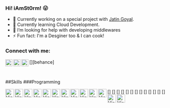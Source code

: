 
### Hi! iAmSt0rm! :stuck_out_tongue_winking_eye:

<!--
**iAmSt0rm/iAmSt0rm** is a ✨ _special_ ✨ repository because its `README.md` (this file) appears on your GitHub profile.


-->
- 🔭 Currently working on a special project with [Jatin Goyal](https://github.com/Jatin1o1).
- 🌱 Currently learning Cloud Development.
- 🤔 I’m looking for help with developing middlewares
- ⚡ Fun fact: I'm a Desginer too & I can cook!

### Connect with me:

<!--[<img align="left" alt="codeSTACKr.com" width="22px" src="https://raw.githubusercontent.com/iconic/open-iconic/master/svg/globe.svg" />][website]
[<img align="left" alt="codeSTACKr | YouTube" width="22px" src="https://cdn.jsdelivr.net/npm/simple-icons@v3/icons/youtube.svg" />][youtube]
[<img align="left" alt="codeSTACKr | Twitter" width="22px" src="https://cdn.jsdelivr.net/npm/simple-icons@3.3.0/icons/twitter.svg" />][twitter]-->
[<img align="left" alt="iAmSt0rm | LinkedIn" width="22px" src="https://cdn.jsdelivr.net/npm/simple-icons@3.3.0/icons/linkedin.svg" />][linkedin]
[<img align="left" alt="codeSTACKr | Instagram" width="22px" src="https://cdn.jsdelivr.net/npm/simple-icons@3.3.0/icons/instagram.svg" />][instagram]
[<img align="left" alt="iAmSt0rm | Instagram" width="22px" src="https://cdn.jsdelivr.net/npm/simple-icons@3.3.0/icons/behance.svg" />][behance]

<br />

##Skills
###Programming

[<img align="left" alt="Visual Studio Code" width="26px" src="https://cdn.jsdelivr.net/npm/simple-icons@3.3.0/icons/visualstudiocode.svg" />]
[<img align="left" alt="Visual Studio Code" width="26px" src="https://cdn.jsdelivr.net/npm/simple-icons@3.3.0/icons/html5.svg" />]
[<img align="left" alt="Visual Studio Code" width="26px" src="https://cdn.jsdelivr.net/npm/simple-icons@3.3.0/icons/css3.svg" />]
[<img align="left" alt="Visual Studio Code" width="26px" src="https://cdn.jsdelivr.net/npm/simple-icons@3.3.0/icons/visualstudiocode.svg" />]
[<img align="left" alt="Visual Studio Code" width="26px" src="https://cdn.jsdelivr.net/npm/simple-icons@3.3.0/icons/visualstudiocode.svg" />]
[<img align="left" alt="Visual Studio Code" width="26px" src="https://cdn.jsdelivr.net/npm/simple-icons@3.3.0/icons/visualstudiocode.svg" />]
[<img align="left" alt="Visual Studio Code" width="26px" src="https://cdn.jsdelivr.net/npm/simple-icons@3.3.0/icons/visualstudiocode.svg" />]
[<img align="left" alt="Visual Studio Code" width="26px" src="https://cdn.jsdelivr.net/npm/simple-icons@3.3.0/icons/visualstudiocode.svg" />]
[<img align="left" alt="Visual Studio Code" width="26px" src="https://cdn.jsdelivr.net/npm/simple-icons@3.3.0/icons/visualstudiocode.svg" />]
[<img align="left" alt="Visual Studio Code" width="26px" src="https://cdn.jsdelivr.net/npm/simple-icons@3.3.0/icons/visualstudiocode.svg" />]
[<img align="left" alt="Visual Studio Code" width="26px" src="https://cdn.jsdelivr.net/npm/simple-icons@3.3.0/icons/visualstudiocode.svg" />]
[<img align="left" alt="Visual Studio Code" width="26px" src="https://cdn.jsdelivr.net/npm/simple-icons@3.3.0/icons/visualstudiocode.svg" />]
[<img align="left" alt="Visual Studio Code" width="26px" src="https://cdn.jsdelivr.net/npm/simple-icons@3.3.0/icons/visualstudiocode.svg" />]

[linkedin]:https://www.linkedin.com/in/paraskrv/
[instagram]:https://www.instagram.com/i_am_paras7/

